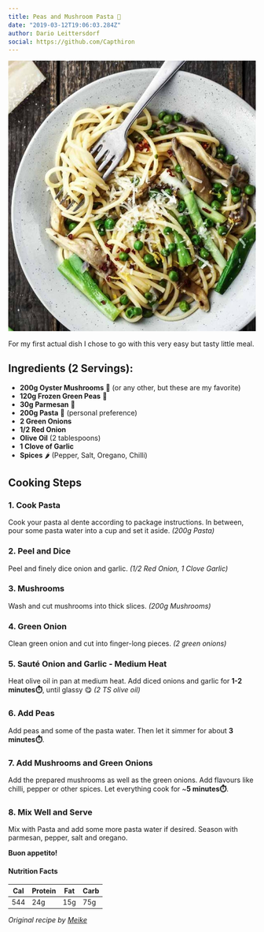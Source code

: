 ```yaml
---
title: Peas and Mushroom Pasta 🍝
date: "2019-03-12T19:06:03.284Z"
author: Dario Leittersdorf
social: https://github.com/Capthiron
---
```


![Dish](./peas_shrooms.jpg)

For my first actual dish I chose to go with this very easy but tasty little meal.

## Ingredients (2 Servings):
+ **200g Oyster Mushrooms** 🍄 (or any other, but these are my favorite)
+ **120g Frozen Green Peas** 💚
+ **30g Parmesan** 🧀
+ **200g Pasta** 🍝 (personal preference)
+ **2 Green Onions**
+ **1/2 Red Onion**
+ **Olive Oil** (2 tablespoons)
+ **1 Clove of Garlic**
+ **Spices** 🌶️ (Pepper, Salt, Oregano, Chilli)

## Cooking Steps

### 1. Cook Pasta
Cook your pasta al dente according to package instructions. In between, pour some pasta water into a cup and set it aside. *(200g Pasta)*

### 2. Peel and Dice
Peel and finely dice onion and garlic. *(1/2 Red Onion, 1 Clove Garlic)*

### 3. Mushrooms
Wash and cut mushrooms into thick slices. *(200g Mushrooms)*

### 4. Green Onion
Clean green onion and cut into finger-long pieces. *(2 green onions)*

### 5. Sauté Onion and Garlic - Medium Heat
Heat olive oil in pan at medium heat. Add diced onions and garlic for **1-2 minutes⏱️**, until glassy 😋 *(2 TS olive oil)*

### 6. Add Peas
Add peas and some of the pasta water. Then let it simmer for about **3 minutes⏱️**.

### 7. Add Mushrooms and Green Onions
Add the prepared mushrooms as well as the green onions. Add flavours like chilli, pepper or other spices. Let everything cook for ~**5 minutes⏱️**.

### 8. Mix Well and Serve
Mix with Pasta and add some more pasta water if desired. Season with parmesan, pepper, salt and oregano.

**Buon appetito!**

#### Nutrition Facts
| Cal | Protein | Fat | Carb |
|-----|---------|-----|------|
| 544 | 24g     | 15g | 75g  |

_Original recipe by [Meike](http://smamunir.de)_